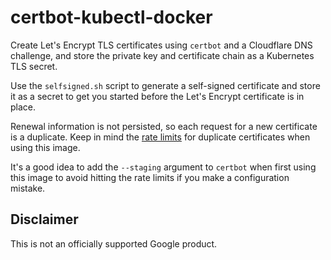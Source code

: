 # certbot-kubectl-docker

Create Let's Encrypt TLS certificates using `certbot` and a Cloudflare DNS
challenge, and store the private key and certificate chain as a Kubernetes TLS
secret.

Use the `selfsigned.sh` script to generate a self-signed certificate and store
it as a secret to get you started before the Let's Encrypt certificate is in
place.

Renewal information is not persisted, so each request for a new certificate is
a duplicate. Keep in mind the
[rate limits](https://letsencrypt.org/docs/rate-limits/)
for duplicate certificates when using this image.

It's a good idea to add the `--staging` argument to `certbot` when first
using this image to avoid hitting the rate limits if you make a configuration
mistake.

## Disclaimer

This is not an officially supported Google product.
